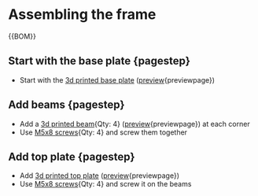 [M5x8 screws]:fasteners.yaml#M5x8_DIN7991
[Allen Key 3mm]:tools.yaml#Allen_3mm

# Assembling the frame

{{BOM}}

## Start with the base plate {pagestep}

* Start with the [3d printed base plate](3DPParts.yaml#baseplate) ([preview](models/baseplate.stl){previewpage})

## Add beams {pagestep}

* Add a [3d printed beam](3DPParts.yaml#beam){Qty: 4} ([preview](models/beam.stl){previewpage}) at each corner
* Use [M5x8 screws]{Qty: 4} and screw them together

## Add top plate {pagestep}

* Add [3d printed top plate](3DPParts.yaml#topplate) ([preview](models/topplate.stl){previewpage})
* Use [M5x8 screws]{Qty: 4} and screw it on the beams

